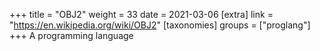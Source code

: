 +++
title = "OBJ2"
weight = 33
date = 2021-03-06
[extra]
link = "https://en.wikipedia.org/wiki/OBJ2"
[taxonomies]
groups = ["proglang"]
+++
A programming language

